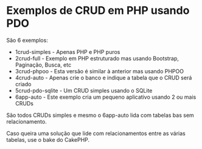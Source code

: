 # Exemplos de CRUD em PHP usando PDO

São 6 exemplos:

- 1crud-simples - Apenas PHP e PHP puros
- 2crud-full - Exemplo em PHP estruturado mas usando Bootstrap, Paginação, Busca, etc
- 3crud-phpoo - Esta versão é similar à anterior mas usando PHPOO
- 4crud-auto - Apenas crie o banco e indique a tabela que o CRUD será criado
- 5crud-pdo-sqlite - Um CRUD simples usando o SQLite
- 6app-auto - Este exemplo cria um pequeno aplicativo usando 2 ou mais CRUDs

São todos CRUDs simples e mesmo o 6app-auto lida com tabelas bas sem relacionamento.

Caso queira uma solução que lide com relacionamentos entre as várias tabelas, use o bake do CakePHP.


